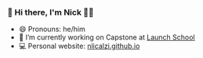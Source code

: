 <!--
**nlicalzi/nlicalzi** is a ✨ _special_ ✨ repository because its `README.md` (this file) appears on your GitHub profile.

Here are some ideas to get you started:

- 🔭 I’m currently working on Capstone at Launch School
- 🌱 I’m currently learning ...
- 👯 I’m looking to collaborate on ...
- 🤔 I’m looking for help with ...
- 💬 Ask me about ...
- 📫 How to reach me: ...
- 😄 Pronouns: he/him
- ⚡ Fun fact: ...
-->

### 👋 Hi there, I'm Nick 👨🏽

- 😄 Pronouns: he/him
- 🔭 I’m currently working on Capstone at [Launch School](https://launchschool.com/capstone)
- 💻 Personal website: [nlicalzi.github.io](https://nlicalzi.github.io)
